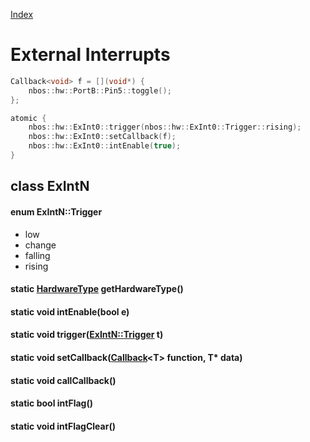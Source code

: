 [Index](../../index.hpp.md#index)

# External Interrupts

```c++
Callback<void> f = [](void*) {
    nbos::hw::PortB::Pin5::toggle();
};

atomic {
    nbos::hw::ExInt0::trigger(nbos::hw::ExInt0::Trigger::rising);
    nbos::hw::ExInt0::setCallback(f);
    nbos::hw::ExInt0::intEnable(true);
}
```

## class ExIntN

#### enum ExIntN::Trigger
* low
* change
* falling
* rising

#### static [HardwareType](hardwaretype.hpp.md#enum-hardwaretype) getHardwareType()

#### static void intEnable(bool e)

#### static void trigger([ExIntN::Trigger](exint.hpp.md#enum-exintntrigger) t)

#### static void setCallback([Callback](../callback.hpp.md#callbackt--void-t)<T\> function, T\* data)

#### static void callCallback()

#### static bool intFlag()

#### static void intFlagClear()
